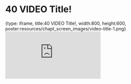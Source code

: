 # 40 VIDEO Title!
 
{type: iframe, title:40 VIDEO Title!, width:800, height:600, poster:resources/chapt_screen_images/video-title-1.png}
![](https://hutchdatascience.org/AI_for_Decision_Makers/no_toc/video-title-1.html)
 

 
